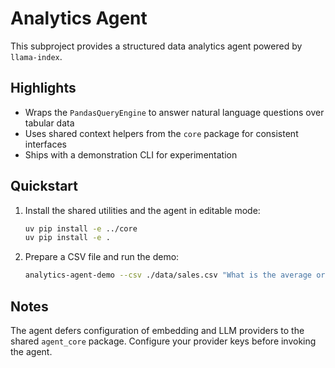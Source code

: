 # Analytics Agent

This subproject provides a structured data analytics agent powered by `llama-index`.

## Highlights
- Wraps the `PandasQueryEngine` to answer natural language questions over tabular data
- Uses shared context helpers from the `core` package for consistent interfaces
- Ships with a demonstration CLI for experimentation

## Quickstart
1. Install the shared utilities and the agent in editable mode:

   ```bash
   uv pip install -e ../core
   uv pip install -e .
   ```

2. Prepare a CSV file and run the demo:

   ```bash
   analytics-agent-demo --csv ./data/sales.csv "What is the average order value?"
   ```

## Notes
The agent defers configuration of embedding and LLM providers to the shared `agent_core` package. Configure your provider keys before invoking the agent.
